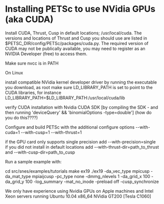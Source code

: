 # Installing PETSc to use NVidia GPUs (aka CUDA)

   Install CUDA, Thrust, Cusp in default locations; /usr/local/cuda. 
   The versions and locations of Thrust and Cusp you should use are listed in $PETSC_DIR/config/PETSc/packages/cuda.py. 
   The required version of CUDA may not be publically available, you may need to register as an NVIDIA Developer (free) to access them. 
   
Make sure nvcc is in PATH

On Linux

install compatible NVidia kernel developer driver by running the executable you download, as root
make sure  LD_LIBRARY_PATH is set to point to the CUDA libraries, for instance
LD_LIBRARY_PATH=$LD_LIBRARY_PATH:/usr/local/cuda/lib

verify CUDA installation with Nvidia CUDA SDK [by compiling the SDK - and then running 'deviceQuery' && 'binomialOptions -type=double'] (how do you do this????)

Configure and build PETSc with the additional configure options
--with-cuda=1 --with-cusp=1 --with-thrust=1

if the GPU card only supports single precision add --with-precision=single
if you did not install in default locations add --with-thrust-dir=path_to_thrust and --with-cusp-dir=path_to_cusp

Run a sample example with:

cd src/snes/examples/tutorials
make ex19
./ex19 -da_vec_type mpicusp -da_mat_type mpiaijcusp -pc_type none -dmmg_nlevels 1 -da_grid_x 100 -da_grid_y 100 -log_summary -mat_no_inode -preload off  -cusp_synchronize

We only have experience using Nvidia GPUs on Apple machines and Intel Xeon servers running Ubuntu 10.04 x86_64 NVidia GT200 [Tesla C1060] 